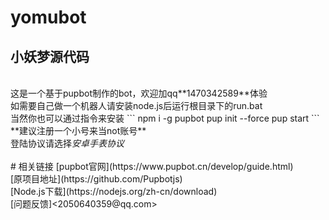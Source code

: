 # yomubot
## 小妖梦源代码<br>
<br>
这是一个基于pupbot制作的bot，欢迎加qq**1470342589**体验<br>
如需要自己做一个机器人请安装node.js后运行根目录下的run.bat<br>
当然你也可以通过指令来安装
```
  npm i -g pupbot
  pup init --force
  pup start
```
**建议注册一个小号来当not账号**<br>
登陆协议请选择<em>安卓手表协议</em><br>
<br>
# 相关链接
[pupbot官网](https://www.pupbot.cn/develop/guide.html)<br>
[原项目地址](https://github.com/Pupbotjs)<br>
[Node.js下载](https://nodejs.org/zh-cn/download)<br>
[问题反馈]<2050640359@qq.com>
